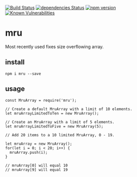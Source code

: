 [![Build Status](https://travis-ci.org/dsandor/fauxmojs.svg?branch=master)](https://travis-ci.org/dsandor/mru)
[![dependencies Status](https://david-dm.org/dsandor/mru/status.svg)](https://david-dm.org/dsandor/mru)
[![npm version](https://badge.fury.io/js/mru.svg)](https://badge.fury.io/js/mru)
[![Known Vulnerabilities](https://snyk.io/test/npm/fauxmojs/badge.svg)](https://snyk.io/test/npm/fauxmojs)
# mru
Most recently used fixes size overflowing array.

## install

```
npm i mru --save
```

## usage

```
const MruArray = require('mru');

// Create a default MruArray with a limit of 10 elements.
let mruArrayLimitedToTen = new MruArray();

// Create an MruArray with a limit of 5 elements.
let mruArrayLimitedToFive = new MruArray(5);

// Add 20 items to a 10 limited MruArray, 0 - 19.

let mruArray = new MruArray();
for(let i = 0; i < 20; i++) {
  mruArray.push(i);
}

// mruArray[0] will equal 10
// mruArray[9] will equal 19
```
